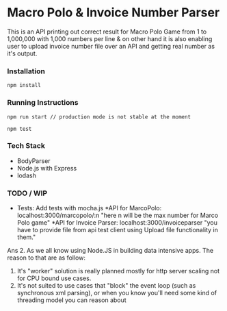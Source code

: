 # Macro Polo & Invoice Number Parser

This is an API printing out correct result for Macro Polo Game from 1 to 1,000,000 with 1,000 numbers per line & on other hand it is also enabling user to upload invoice number file over an API and getting real number as it's output.

### Installation

```
npm install
```

### Running Instructions

```
npm run start // production mode is not stable at the moment
```

```
npm test
```

### Tech Stack

* BodyParser
* Node.js with Express
* lodash

### TODO / WIP

* Tests: Add tests with mocha.js
*API for MarcoPolo: localhost:3000/marcopolo/:n "here n will be the max number for Marco Polo game"
*API for Invoice Parser: localhost:3000/invoiceparser "you have to provide file from api test client using Upload file functionality in them."

Ans 2. As we all know using Node.JS in building data intensive apps. The reason to that are as follow:
 1. It's "worker" solution is really planned mostly for http server scaling not for CPU bound use cases.
 2. It's not suited to use cases that "block" the event loop (such as synchronous xml parsing), or when you know you'll need some kind of threading model you can reason about